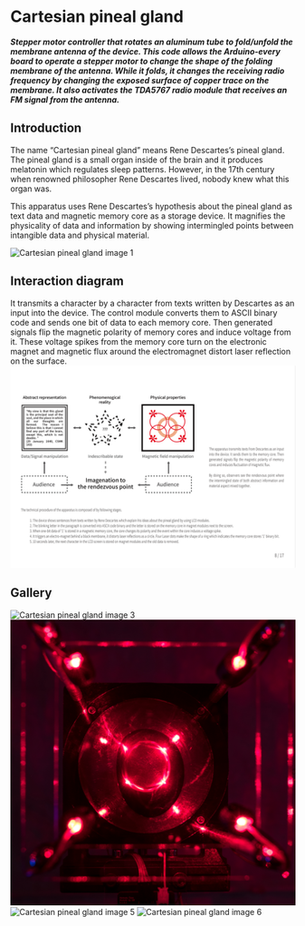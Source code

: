 # Cartesian pineal gland
**_Stepper motor controller that rotates an aluminum tube to fold/unfold the membrane antenna of the device. This code allows the Arduino-every board to operate a stepper motor to change the shape of the folding membrane of the antenna. While it folds, it changes the receiving radio frequency by changing the exposed surface of copper trace on the membrane. It also activates the TDA5767 radio module that receives an FM signal from the antenna._**

## Introduction

The name “Cartesian pineal gland” means Rene Descartes’s pineal gland. The pineal gland is a small organ inside of the brain and it produces melatonin which regulates sleep patterns. However, in the 17th century when renowned philosopher Rene Descartes lived, nobody knew what this organ was.

This apparatus uses Rene Descartes’s hypothesis about the pineal gland as text data and magnetic memory core as a storage device. It magnifies the physicality of data and information by showing intermingled points between intangible data and physical material.

![Cartesian pineal gland image 1](/assets/images/image_1.jpg)

## Interaction diagram
It transmits a character by a character from texts written by Descartes as an input into the device. The control module converts them to ASCII binary code and sends one bit of data to each memory core. Then generated signals flip the magnetic polarity of memory cores and induce voltage from it. These voltage spikes from the memory core turn on the electronic magnet and magnetic flux around the electromagnet distort laser reflection on the surface.
![Cartesian pineal gland image 2](/assets/images/diagram.png)

## Gallery
![Cartesian pineal gland image 3](/assets/images/image_2.jpg)
![Cartesian pineal gland image 4](/assets/images/image_3.jpg)
![Cartesian pineal gland image 5](/assets/images/image_4.jpg)
![Cartesian pineal gland image 6](/assets/images/image_5.jpg)
